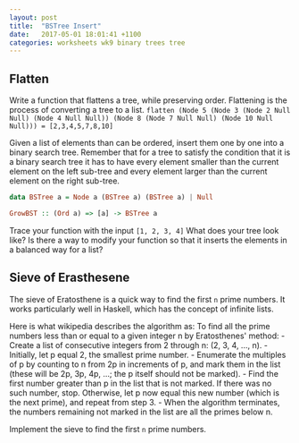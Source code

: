 ```yaml
---
layout: post
title:  "BSTree Insert"
date:   2017-05-01 18:01:41 +1100
categories: worksheets wk9 binary trees tree
---
```


## Flatten
Write a function that flattens a tree, while preserving order. Flattening is the process of converting a tree to a list.
`flatten (Node 5 (Node 3 (Node 2 Null Null) (Node 4 Null Null)) (Node 8 (Node 7 Null Null) (Node 10 Null Null))) = [2,3,4,5,7,8,10]`

Given a list of elements than can be ordered, insert them one by one into a binary search tree. Remember that for a tree to satisfy the condition that it is a binary
search tree it has to have every element smaller than the current element on the left sub-tree and every element larger than the current element on the right sub-tree.

```haskell
data BSTree a = Node a (BSTree a) (BSTree a) | Null

GrowBST :: (Ord a) => [a] -> BSTree a
```

Trace your function with the input `[1, 2, 3, 4]` What does your tree look like? Is there a way to modify your function so that it inserts the elements in a 
balanced way for a list?


## Sieve of Erasthesene

The sieve of Eratosthene is a quick way to find the first `n` prime numbers. It works particularly well in Haskell, which has the concept of infinite lists.

  Here is what wikipedia describes the algorithm as:
  To find all the prime numbers less than or equal to a given integer n by Eratosthenes' method:
    - Create a list of consecutive integers from 2 through n: (2, 3, 4, ..., n).
    - Initially, let p equal 2, the smallest prime number.
    - Enumerate the multiples of p by counting to n from 2p in increments of p, and mark them in the list (these will be 2p, 3p, 4p, ...; the p itself should not be marked).
    - Find the first number greater than p in the list that is not marked. If there was no such number, stop. Otherwise, let p now equal this new number (which is the next prime), and repeat from step 3.
    - When the algorithm terminates, the numbers remaining not marked in the list are all the primes below n.

  Implement the sieve to find the first `n` prime numbers.
